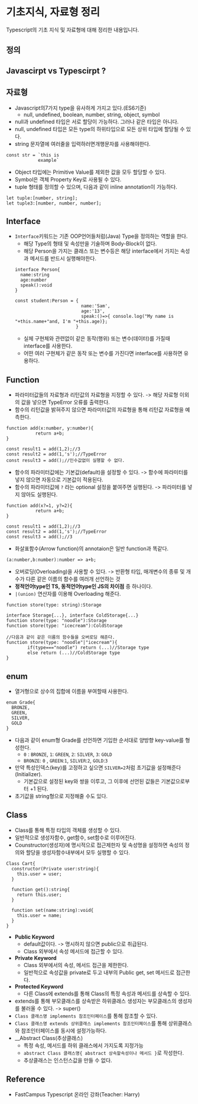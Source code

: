 # 기초지식, 자료형 정리
Typescript의 기초 지식 및 자료형에 대해 정리한 내용입니다.
<br>

## 정의

## Javascirpt vs Typescirpt ?

## 자료형
- Javascript의7가지 type을 유사하게 가지고 있다.(ES6기준)
  - null, undefined, boolean, number, string, object, symbol
- null과 undefined 타입은 서로 할당이 가능하다. 그러나 같은 타입은 아니다.
- null, undefined 타입은 모든 type의 하위타입으로 모든 상위 타입에 할당될 수 있다.
- string 문자열에 여러줄을 입력하러면개행문자를 사용해야한다.
<pre><code>const str = `this is 
            example`</code></pre>

- Object 타입에는 Primitive Value를 제외한 값을 모두 할당할 수 있다.
- Symbol은 객체 Property Key로 사용될 수 있다.
- tuple 형태를 정의할 수 있으며, 다음과 같이 inline annotation이 가능하다.
```
let tuple:[number, string];
let tuple3:[number, number, number];
```

## Interface
- `Interface`키워드는 기존 OOP언어들처럼(Java) Type을 정의하는 역할을 한다.
  - 해당 Type의 형태 및 속성만을 기술하며 Body-Block이 없다.
  - 해당 Person을 가지는 클래스 또는 변수등은 해당 interface에서 가지는 속성과 메서드를 반드시 실행해야한다.
  ``` 
  interface Person{
    name:string
    age:number
    speak():void
  }
  
  const student:Person = { 
                           name:'Sam', 
                           age:'13', 
                           speak:()=>{ console.log("My name is "+this.name+"and, I'm "+this.age)};
                         }
  ```
  - 실체 구현체와 관련없이 같은 동작(행위) 또는 변수(데이터)를 가질때 interface를 사용한다.
  - 어떤 여러 구현체가 같은 동작 또는 변수를 가진다면 interface를 사용하면 유용하다.
  
## Function
- 파라미터값들의 자료형과 리턴값의 자료형을 지정할 수 있다. -> 해당 자료형 이외의 값을 넣으면 TypeError 오류를 출력한다.
- 함수의 리턴값을 밝혀주지 않으면 파라미터값의 자료형을 통해 리턴값 자료형을 예측한다.
```
function add(x:number, y:number){
           return a+b;
}

const result1 = add(1,2);//3
const result2 = add(1,'s');//TypeError
const result3 = add();//인수값없이 실행할 수 없다.
```
- 함수의 파라미터값에는 기본값(default)을 설정할 수 있다. -> 함수에 파라미터를 넣지 않으면 자동으로 기본값이 적용된다.
- 함수의 파라미터값에 `?` 라는 optional 설정을 붙여주면 실행된다. -> 파라미터를 넣지 않아도 실행된다.
```
function add(x?=1, y?=2){
           return a+b;
}

const result1 = add(1,2);//3
const result2 = add(1,'s');//TypeError
const result3 = add();//3
```
- 화살표함수(Arrow function)의 annotaion은 일반 function과 똑같다.
```
(a:number,b:number):number => a+b;
```
- 오버로딩(Overloading)을 사용할 수 있다. -> 반환형 타입, 매개변수의 종류 및 개수가 다른 같은 이름의 함수를 여러개 선언하는 것 
- __정적언어type인 TS, 동적언어type인 JS의 차이점__ 중 하나이다.
- `|(union)` 연산자를 이용해 Overloading 해준다.
```
function store(type: string):Storage

interface Storage{...}, interface ColdStorage{...}
function store(type: "noodle"):Storage
function store(type: "icecream"):ColdStorage

//다음과 같이 같은 이름의 함수들을 오버로딩 해준다.
function store(type: "noodle"|"icecream"){
        if(type==="noodle") return (...)//Storage type
        else return (...)//ColdStorage type
}
```

## enum
- 열거형으로 상수의 집합에 이름을 부여할때 사용한다.
```
enum Grade{
  BRONZE,
  GREEN,
  SILVER,
  GOLD
}
```
- 다음과 같이 enum형 Grade를 선언하면 기입한 순서대로 양방향 key-value를 형성한다.
    *  `0`  : `BRONZE`,  `1`: `GREEN`, `2`: `SILVER`, `3`: `GOLD`
    *   `BRONZE`: `0` , `GREEN`:`1`, `SILVER`:`2`, `GOLD`:`3`
- 만약 특성인덱스(key)를 고정하고 싶으면 `SILVER=2`처럼 초기값을 설정해준다(Initializer).
    * 기본값으로 설정된 key와 쌍을 이루고, 그 이후에 선언된 값들은 기본값으로부터 +1 된다.
- 초기값을 string형으로 지정해줄 수도 있다.

## Class
- Class를 통해 특정 타입의 객체를 생성할 수 있다.
- 일반적으로 생성자함수, get함수, set함수로 이루어진다.
- Counstructor(생성자)에 명시적으로 접근제한자 및 속성명을 설정하면 속성의 정의와 할당을 생성자함수내부에서 모두 실행할 수 있다.
```
Class Cart{
  constructor(Private user:string){
    this.user = user;
  }
  
  function get():string{
    return this.user;
  }
  
  function set(name:string):void{
    this.user = name;
  }
}
```
- __Public Keyword__
  * default값이다. -> 명시하지 않으면 public으로 취급된다.
  * Class 외부에서 속성 메서드에 접근할 수 있다.
- __Private Keyword__
  * Class 외부에서의 속성, 메서드 접근을 제한한다.
  * 일반적으로 속성값을 private로 두고 내부의 Public get, set 메서드로 접근한다.
- __Protected Keyword__
  * 다른 Class에 extends를 통해 Class의 특정 속성과 메서드를 상속할 수 있다.
- extends를 통해 부모클래스를 상속받은 하위클래스 생성자는 부모클래스의 생성자를 불러올 수 있다. -> super()
- `Class 클래스명 implements 참조인터페이스`를 통해 참조할 수 있다.
- `Class 클래스명 extends 상위클래스 implements 참조인터페이스`를 통해 상위클래스와 참조인터페이스를 동시에 설정가능하다.
- __Abstract Class(추상클래스)
  * 특정 속성, 메서드를 하위 클래스에서 가지도록 지정가능
  * `abstract Class 클래스명{ abstract 상속할속성이나 메서드 }`로 작성한다.
  * 추상클래스는 인스턴스값을 만들 수 없다.
  
## Reference
- FastCampus Typescript 온라인 강좌(Teacher: Harry)
